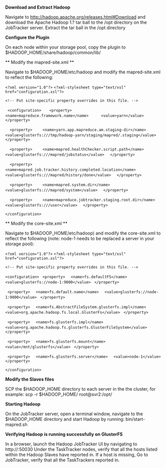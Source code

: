 **Download and Extract Hadoop**


Navigate to http://hadoop.apache.org/releases.html#Download and download the Apache Hadoop 1.? tar ball to the /opt directory on the JobTracker server.
Extract the tar ball in the /opt directory

**Configure the Plugin**

On each node within your storage pool, copy the plugin to $HADOOP_HOME/share/hadoop/common/lib/

** Modify the mapred-site.xml **

Navigate to $HADOOP_HOME/etc/hadoop and modify the mapred-site.xml to reflect the following:

`<?xml version="1.0"?>`
`<?xml-stylesheet type="text/xsl" href="configuration.xsl"?>`

`<!-- Put site-specific property overrides in this file. -->`

` <configuration>`
`   <property>`
`     <name>mapreduce.framework.name</name>`
`     <value>yarn</value>`
`   </property>`

`  <property>`
`    <name>yarn.app.mapreduce.am.staging-dir</name>`
`    <value>glusterfs:///tmp/hadoop-yarn/staging/mapred/.staging</value>`
`  </property>`

`  <property>`
`    <name>mapred.healthChecker.script.path</name>`
`    <value>glusterfs:///mapred/jobstatus</value>`
`  </property>`

`  <property>`
`    <name>mapred.job.tracker.history.completed.location</name>`
`    <value>glusterfs:///mapred/history/done</value>`
`  </property>`

`  <property>`
`    <name>mapred.system.dir</name>`
`    <value>glusterfs:///mapred/system</value>`
`  </property>`

`  <property>`
`    <name>mapreduce.jobtracker.staging.root.dir</name>`
`    <value>glusterfs:///user</value>`
`  </property>`

`</configuration>`

** Modify the core-site.xml **

Navigate to $HADOOP_HOME/etc/hadoop) and modify the core-site.xml to reflect the following (note: node-1 needs to be replaced a server in your storage pool):

`<?xml version="1.0"?>`
`<?xml-stylesheet type="text/xsl" href="configuration.xsl"?>`

`<!-- Put site-specific property overrides in this file. -->`

`<configuration>`
` <property>`
`  <name>fs.defaultFS</name>`
`  <value>glusterfs://node-1:9000</value>`
` </property>`

` <property>`
`  <name>fs.default.name</name>`
`  <value>glusterfs://node-1:9000</value>`
` </property>`

` <property>`
`  <name>fs.AbstractFileSystem.glusterfs.impl</name>`
`  <value>org.apache.hadoop.fs.local.GlusterFs</value>`
` </property>`

` <property>`
`  <name>fs.glusterfs.impl</name>`
`  <value>org.apache.hadoop.fs.glusterfs.GlusterFileSystem</value>`
` </property>`

` <property>`
`  <name>fs.glusterfs.mount</name>`
`  <value>/mnt/glusterfs</value>`
` </property>`

` <property>`
`  <name>fs.glusterfs.server</name>`
`  <value>node-1</value>`
` </property>`

`</configuration>`

**Modify the Slaves files**

SCP the $HADOOP_HOME directory to each server in the  the cluster, for example:
     scp -r $HADOOP_HOME/ root@svr2:/opt/

**Starting Hadoop**

On the JobTracker server, open a terminal window, navigate to the $HADOOP_HOME directory and start Hadoop by running:
     bin/start-mapred.sh 

**Verifying Hadoop is running successfully on GlusterFS**

In a browser, launch the Hadoop JobTracker UI by navigating to http://<JobTrackerHostName>:50030 
Under the TaskTracker nodes, verify that all the hosts listed within the Hadoop Slaves have reported in. If a host is missing, 
Go to JobTracker, verify that all the TaskTrackers reported in.